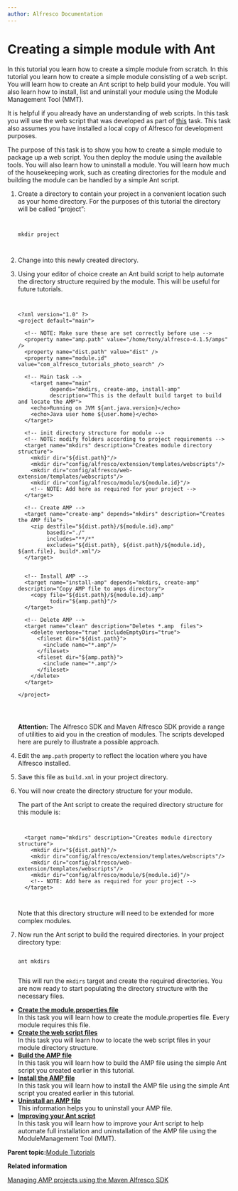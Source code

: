 ```yaml
---
author: Alfresco Documentation
---
```


# Creating a simple module with Ant

In this tutorial you learn how to create a simple module from scratch. In this tutorial you learn how to create a simple module consisting of a web script. You will learn how to create an Ant script to help build your module. You will also learn how to install, list and uninstall your module using the Module Management Tool \(MMT\).

It is helpful if you already have an understanding of web scripts. In this task you will use the web script that was developed as part of [this](ws-photo-search.md) task. This task also assumes you have installed a local copy of Alfresco for development purposes.

The purpose of this task is to show you how to create a simple module to package up a web script. You then deploy the module using the available tools. You will also learn how to uninstall a module. You will learn how much of the housekeeping work, such as creating directories for the module and building the module can be handled by a simple Ant script.

1.  Create a directory to contain your project in a convenient location such as your home directory. For the purposes of this tutorial the directory will be called “project”:

    ```
    
                            
    mkdir project
                            
                        
    ```

2.  Change into this newly created directory.

3.  Using your editor of choice create an Ant build script to help automate the directory structure required by the module. This will be useful for future tutorials.

    ```
    
                            
    ﻿<?xml version="1.0" ?>
    <project default="main">
    
      <!-- NOTE: Make sure these are set correctly before use -->
      <property name="amp.path" value="/home/tony/alfresco-4.1.5/amps" />
      <property name="dist.path" value="dist" />
      <property name="module.id" value="com_alfresco_tutorials_photo_search" />
    
      <!-- Main task -->
        <target name="main" 
              depends="mkdirs, create-amp, install-amp"
              description="This is the default build target to build and locate the AMP">
        <echo>Running on JVM ${ant.java.version}</echo>
        <echo>Java user home ${user.home}</echo>
      </target>
    
      <!-- init directory structure for module -->
      <!-- NOTE: modify folders according to project requirements -->
      <target name="mkdirs" description="Creates module directory structure">
        <mkdir dir="${dist.path}"/>
        <mkdir dir="config/alfresco/extension/templates/webscripts"/>
        <mkdir dir="config/alfresco/web-extension/templates/webscripts"/>
        <mkdir dir="config/alfresco/module/${module.id}"/>
        <!-- NOTE: Add here as required for your project -->
      </target>
    
      <!-- Create AMP -->
      <target name="create-amp" depends="mkdirs" description="Creates the AMP file">
        <zip destfile="${dist.path}/${module.id}.amp" 
             basedir="./" 
             includes="**/*"
             excludes="${dist.path}, ${dist.path}/${module.id}, ${ant.file}, build*.xml"/>
      </target>
    
    
      <!-- Install AMP -->
      <target name="install-amp" depends="mkdirs, create-amp" description="Copy AMP file to amps directory">
        <copy file="${dist.path}/${module.id}.amp"
              todir="${amp.path}"/>
      </target>
    
      <!-- Delete AMP -->
      <target name="clean" description="Deletes *.amp  files">
        <delete verbose="true" includeEmptyDirs="true">
          <fileset dir="${dist.path}">
            <include name="*.amp"/>
          </fileset>
          <fileset dir="${amp.path}">
            <include name="*.amp"/>
          </fileset>
        </delete>
      </target>
      
    </project>
                            
                            
                        
    ```

    **Attention:** The Alfresco SDK and Maven Alfresco SDK provide a range of utilities to aid you in the creation of modules. The scripts developed here are purely to illustrate a possible approach.

4.  Edit the `amp.path` property to reflect the location where you have Alfresco installed.

5.  Save this file as `build.xml` in your project directory.

6.  You will now create the directory structure for your module.

    The part of the Ant script to create the required directory structure for this module is:

    ```
    
                            
      <target name="mkdirs" description="Creates module directory structure">
        <mkdir dir="${dist.path}"/>
        <mkdir dir="config/alfresco/extension/templates/webscripts"/>
        <mkdir dir="config/alfresco/web-extension/templates/webscripts"/>
        <mkdir dir="config/alfresco/module/${module.id}"/>
        <!-- NOTE: Add here as required for your project -->
      </target>
      
                        
    ```

    Note that this directory structure will need to be extended for more complex modules.

7.  Now run the Ant script to build the required directories. In your project directory type:

    ```
    
    ant mkdirs
                
    ```

    This will run the `mkdirs` target and create the required directories. You are now ready to start populating the directory structure with the necessary files.


-   **[Create the module.properties file](../tasks/dev-extensions-tutorials-simple-module-module-properties.md)**  
In this task you will learn how to create the module.properties file. Every module requires this file.
-   **[Create the web script files](../tasks/dev-extensions-tutorials-simple-module-web-script-files.md)**  
In this task you will learn how to locate the web script files in your module directory structure.
-   **[Build the AMP file](../tasks/dev-extensions-tutorials-simple-module-build-amp.md)**  
In this task you will learn how to build the AMP file using the simple Ant script you created earlier in this tutorial.
-   **[Install the AMP file](../tasks/dev-extensions-tutorials-simple-module-install-amp.md)**  
In this task you will learn how to install the AMP file using the simple Ant script you created earlier in this tutorial.
-   **[Uninstall an AMP file](../tasks/dev-extensions-tutorials-simple-module-uninstall-amp.md)**  
This information helps you to uninstall your AMP file.
-   **[Improving your Ant script](../tasks/dev-extensions-tutorials-simple-module-improving-ant-script.md)**  
In this task you will learn how to improve your Ant script to help automate full installation and uninstallation of the AMP file using the ModuleManagement Tool \(MMT\).

**Parent topic:**[Module Tutorials](../concepts/dev-extensions-modules-tutorials.md)

**Related information**  


[Managing AMP projects using the Maven Alfresco SDK](https://artifacts.alfresco.com/nexus/content/groups/public/alfresco-lifecycle-aggregator/latest/plugins/alfresco-maven-plugin/advanced-usage.html)

